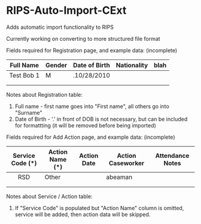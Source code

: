 # RIPS-Auto-Import-CExt
Adds automatic import functionality to RIPS

Currently working on converting to more structured file format

Fields required for Registration page, and example data: (incomplete)

| Full Name | Gender | Date of Birth | Nationality | blah |
|-----------|--------|---------------|-------------|------|
|Test Bob 1 |    M   |  .10/28/2010  |             |      |
|           |        |               |             |      |
|           |        |               |             |      |

Notes about Registration table:
1) Full name - first name goes into "First name", all others go into "Surname"
2) Date of Birth - '.' in front of DOB is not necessary, but can be included for formattting (it will be removed before being imported)

Fields required for Add Action page, and example data: (incomplete)

| Service Code (*) | Action Name (*) | Action Date | Action Caseworker | Attendance Notes |
|:----------------:|-----------------|-------------|-------------------|------------------|
|        RSD       | Other           |             | abeaman           |                  |
|                  |                 |             |                   |                  |
|                  |                 |             |                   |                  |

Notes about Service / Action table:
1) If "Service Code" is populated but "Action Name" column is omitted, service will be added, then action data will be skipped.

